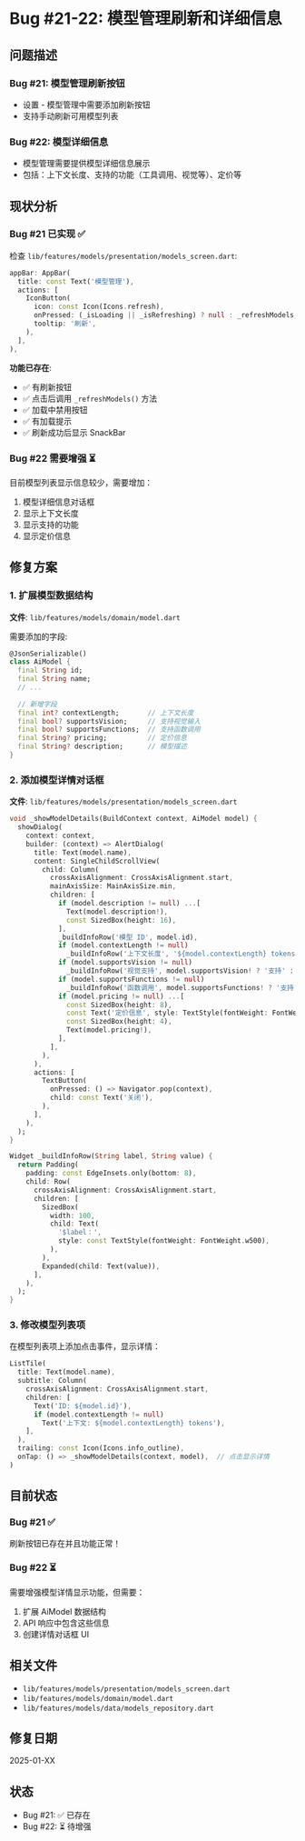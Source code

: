 # Bug #21-22: 模型管理刷新和详细信息

## 问题描述

### Bug #21: 模型管理刷新按钮
- 设置 - 模型管理中需要添加刷新按钮
- 支持手动刷新可用模型列表

### Bug #22: 模型详细信息
- 模型管理需要提供模型详细信息展示
- 包括：上下文长度、支持的功能（工具调用、视觉等）、定价等

## 现状分析

### Bug #21 已实现 ✅

检查 `lib/features/models/presentation/models_screen.dart`:

```dart
appBar: AppBar(
  title: const Text('模型管理'),
  actions: [
    IconButton(
      icon: const Icon(Icons.refresh),
      onPressed: (_isLoading || _isRefreshing) ? null : _refreshModels,
      tooltip: '刷新',
    ),
  ],
),
```

**功能已存在**:
- ✅ 有刷新按钮
- ✅ 点击后调用 `_refreshModels()` 方法
- ✅ 加载中禁用按钮
- ✅ 有加载提示
- ✅ 刷新成功后显示 SnackBar

### Bug #22 需要增强 ⏳

目前模型列表显示信息较少，需要增加：
1. 模型详细信息对话框
2. 显示上下文长度
3. 显示支持的功能
4. 显示定价信息

## 修复方案

### 1. 扩展模型数据结构

**文件**: `lib/features/models/domain/model.dart`

需要添加的字段:
```dart
@JsonSerializable()
class AiModel {
  final String id;
  final String name;
  // ...
  
  // 新增字段
  final int? contextLength;       // 上下文长度
  final bool? supportsVision;     // 支持视觉输入
  final bool? supportsFunctions;  // 支持函数调用
  final String? pricing;          // 定价信息
  final String? description;      // 模型描述
}
```

### 2. 添加模型详情对话框

**文件**: `lib/features/models/presentation/models_screen.dart`

```dart
void _showModelDetails(BuildContext context, AiModel model) {
  showDialog(
    context: context,
    builder: (context) => AlertDialog(
      title: Text(model.name),
      content: SingleChildScrollView(
        child: Column(
          crossAxisAlignment: CrossAxisAlignment.start,
          mainAxisSize: MainAxisSize.min,
          children: [
            if (model.description != null) ...[
              Text(model.description!),
              const SizedBox(height: 16),
            ],
            _buildInfoRow('模型 ID', model.id),
            if (model.contextLength != null)
              _buildInfoRow('上下文长度', '${model.contextLength} tokens'),
            if (model.supportsVision != null)
              _buildInfoRow('视觉支持', model.supportsVision! ? '支持' : '不支持'),
            if (model.supportsFunctions != null)
              _buildInfoRow('函数调用', model.supportsFunctions! ? '支持' : '不支持'),
            if (model.pricing != null) ...[
              const SizedBox(height: 8),
              const Text('定价信息', style: TextStyle(fontWeight: FontWeight.bold)),
              const SizedBox(height: 4),
              Text(model.pricing!),
            ],
          ],
        ),
      ),
      actions: [
        TextButton(
          onPressed: () => Navigator.pop(context),
          child: const Text('关闭'),
        ),
      ],
    ),
  );
}

Widget _buildInfoRow(String label, String value) {
  return Padding(
    padding: const EdgeInsets.only(bottom: 8),
    child: Row(
      crossAxisAlignment: CrossAxisAlignment.start,
      children: [
        SizedBox(
          width: 100,
          child: Text(
            '$label：',
            style: const TextStyle(fontWeight: FontWeight.w500),
          ),
        ),
        Expanded(child: Text(value)),
      ],
    ),
  );
}
```

### 3. 修改模型列表项

在模型列表项上添加点击事件，显示详情：

```dart
ListTile(
  title: Text(model.name),
  subtitle: Column(
    crossAxisAlignment: CrossAxisAlignment.start,
    children: [
      Text('ID: ${model.id}'),
      if (model.contextLength != null)
        Text('上下文: ${model.contextLength} tokens'),
    ],
  ),
  trailing: const Icon(Icons.info_outline),
  onTap: () => _showModelDetails(context, model),  // 点击显示详情
)
```

## 目前状态

### Bug #21 ✅
刷新按钮已存在并且功能正常！

### Bug #22 ⏳
需要增强模型详情显示功能，但需要：
1. 扩展 AiModel 数据结构
2. API 响应中包含这些信息
3. 创建详情对话框 UI

## 相关文件
- `lib/features/models/presentation/models_screen.dart`
- `lib/features/models/domain/model.dart`
- `lib/features/models/data/models_repository.dart`

## 修复日期
2025-01-XX

## 状态
- Bug #21: ✅ 已存在
- Bug #22: ⏳ 待增强
